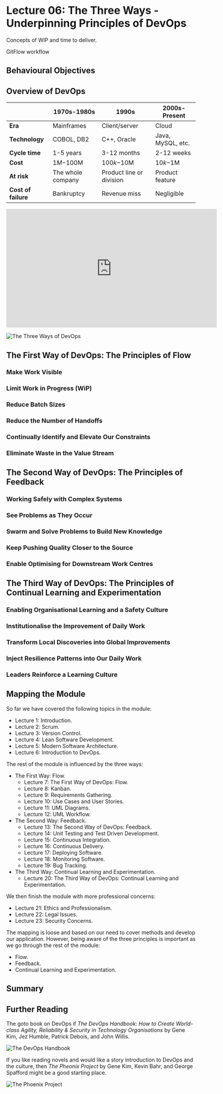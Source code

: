 # Lecture 06: The Three Ways - Underpinning Principles of DevOps

Concepts of WIP and time to deliver.

GitFlow workflow

## Behavioural Objectives

## Overview of DevOps

|       | **1970s-1980s** | **1990s** | **2000s-Present** |
|-------|-----------------|-----------|-------------------|
| **Era** | Mainframes | Client/server | Cloud |
| **Technology** | COBOL, DB2 | C++, Oracle | Java, MySQL, etc. |
| **Cycle time** | 1-5 years | 3-12 months | 2-12 weeks |
| **Cost** | $1M-$100M | $100k-$10M | $10k-$1M |
| **At risk** | The whole company | Product line or division | Product feature |
| **Cost of failure** | Bankruptcy | Revenue miss | Negligible |

<iframe width="560" height="315" src="https://www.youtube.com/embed/wyWI3gLpB8o" frameborder="0" allow="accelerometer; autoplay; encrypted-media; gyroscope; picture-in-picture" allowfullscreen></iframe>

![The Three Ways of DevOps](img/three-ways.jpg)

## The First Way of DevOps: The Principles of Flow

### Make Work Visible

### Limit Work in Progress (WiP)

### Reduce Batch Sizes

### Reduce the Number of Handoffs

### Continually Identify and Elevate Our Constraints

### Eliminate Waste in the Value Stream

## The Second Way of DevOps: The Principles of Feedback

### Working Safely with Complex Systems

### See Problems as They Occur

### Swarm and Solve Problems to Build New Knowledge

### Keep Pushing Quality Closer to the Source

### Enable Optimising for Downstream Work Centres

## The Third Way of DevOps: The Principles of Continual Learning and Experimentation

### Enabling Organisational Learning and a Safety Culture

### Institutionalise the Improvement of Daily Work

### Transform Local Discoveries into Global Improvements

### Inject Resilience Patterns into Our Daily Work

### Leaders Reinforce a Learning Culture

## Mapping the Module

So far we have covered the following topics in the module:

- Lecture 1: Introduction.
- Lecture 2: Scrum.
- Lecture 3: Version Control.
- Lecture 4: Lean Software Development.
- Lecture 5: Modern Software Architecture.
- Lecture 6: Introduction to DevOps.

The rest of the module is influenced by the three ways:

- The First Way: Flow.
  - Lecture 7: The First Way of DevOps: Flow.
  - Lecture 8: Kanban.
  - Lecture 9: Requirements Gathering.
  - Lecture 10: Use Cases and User Stories.
  - Lecture 11: UML Diagrams.
  - Lecture 12: UML Workflow.
- The Second Way: Feedback.
  - Lecture 13: The Second Way of DevOps: Feedback.
  - Lecture 14: Unit Testing and Test Driven Development.
  - Lecture 15: Continuous Integration.
  - Lecture 16: Continuous Delivery.
  - Lecture 17: Deploying Software.
  - Lecture 18: Monitoring Software.
  - Lecture 19: Bug Tracking.
- The Third Way: Continual Learning and Experimentation.
  - Lecture 20: The Third Way of DevOps: Continual Learning and Experimentation.

We then finish the module with more professional concerns:

- Lecture 21: Ethics and Professionalism.
- Lecture 22: Legal Issues.
- Lecture 23: Security Concerns.

The mapping is loose and based on our need to cover methods and develop our application.  However, being aware of the three principles is important as we go through the rest of the module:

- Flow.
- Feedback.
- Continual Learning and Experimentation.

## Summary

## Further Reading

The goto book on DevOps if *The DevOps Handbook: How to Create World-class Agility, Reliability & Security in Technology Organisations* by Gene Kim, Jez Humble, Patrick Debois, and John Willis.

![The DevOps Handbook](img/devops-book.jpg)

If you like reading novels and would like a story introduction to DevOps and the culture, then *The Pheonix Project* by Gene Kim, Kevin Bahr, and George Spafford might be a good starting place.

![The Phoenix Project](img/phoenix-project-book.jpg)